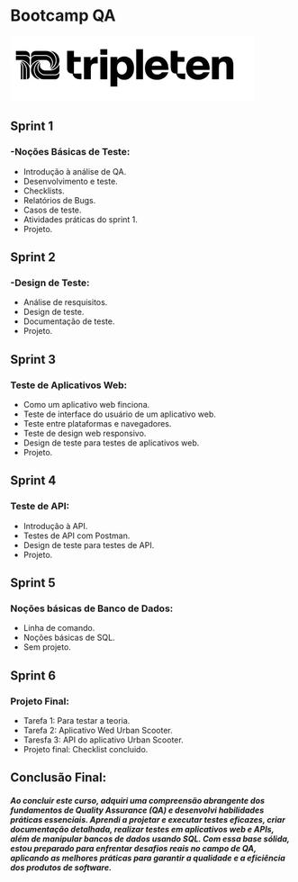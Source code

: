 # Bootcamp QA
<img src="Imagens\logo-t10-2.png">

## Sprint 1
### -Noções Básicas de Teste:
- Introdução à análise de QA.
- Desenvolvimento e teste.
- Checklists.
- Relatórios de Bugs.
- Casos de teste. 
- Atividades práticas do sprint 1.
- Projeto.
  
## Sprint 2
### -Design de Teste:
- Análise de resquisitos.
- Design de teste.
- Documentação de teste.
- Projeto.

## Sprint 3
### Teste de Aplicativos Web:
- Como um aplicativo web finciona.
- Teste de interface do usuário de um aplicativo web.
- Teste entre plataformas e navegadores.
- Teste de design web responsivo.
- Design de teste para testes de aplicativos web.
- Projeto.

## Sprint 4
### Teste de API:
- Introdução à API.
- Testes de API com Postman.
- Design de teste para testes de API.
- Projeto.

## Sprint 5
### Noções básicas de Banco de Dados:
- Linha de comando.
- Noções básicas de SQL.
- Sem projeto.

## Sprint 6 
### Projeto Final:
- Tarefa 1: Para testar a teoria.
- Tarefa 2: Aplicativo Wed Urban Scooter.
- Taresfa 3: API do aplicativo Urban Scooter.
- Projeto final: Checklist concluido. 

## Conclusão Final:

##### Ao concluir este curso, adquiri uma compreensão abrangente dos fundamentos de Quality Assurance (QA) e desenvolvi habilidades práticas essenciais. Aprendi a projetar e executar testes eficazes, criar documentação detalhada, realizar testes em aplicativos web e APIs, além de manipular bancos de dados usando SQL. Com essa base sólida, estou preparado para enfrentar desafios reais no campo de QA, aplicando as melhores práticas para garantir a qualidade e a eficiência dos produtos de software.